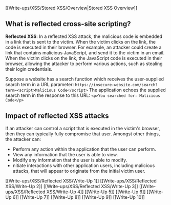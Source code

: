 [[Write-ups/XSS/Stored XSS/Overview|Stored XSS Overview]]

## What is reflected cross-site scripting?

**Reflected XSS**: In a reflected XSS attack, the malicious code is embedded in a link that is sent to the victim. When the victim clicks on the link, the code is executed in their browser. For example, an attacker could create a link that contains malicious JavaScript, and send it to the victim in an email. When the victim clicks on the link, the JavaScript code is executed in their browser, allowing the attacker to perform various actions, such as stealing their login credentials.

Suppose a website has a search function which receives the user-supplied search term in a URL parameter:
`https://insecure-website.com/search?term=<script>Malicious Code</script>`
The application echoes the supplied search term in the response to this URL:
`<p>You searched for: Malicious Code</p>`


## Impact of reflected XSS attacks

If an attacker can control a script that is executed in the victim's browser, then they can typically fully compromise that user. Amongst other things, the attacker can:
* Perform any action within the application that the user can perform.
* View any information that the user is able to view.
* Modify any information that the user is able to modify.
* nitiate interactions with other application users, including malicious attacks, that will appear to originate from the initial victim user.

[[Write-ups/XSS/Reflected XSS/Write-Up 1]]
[[Write-ups/XSS/Reflected XSS/Write-Up 2]]
[[Write-ups/XSS/Reflected XSS/Write-Up 3]]
[[Write-ups/XSS/Reflected XSS/Write-Up 4]]
[[Write-Up 5]]
[[Write-Up 6]]
[[Write-Up 6]]
[[Write-Up 7]]
[[Write-Up 8]]
[[Write-Up 9]]
[[Write-Up 10]]

